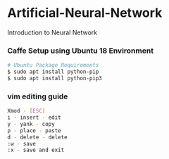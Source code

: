 # Artificial-Neural-Network
Introduction to Neural Network

### Caffe Setup using Ubuntu 18 Environment
```bash
# Ubuntu Package Requirements
$ sudo apt install python-pip
$ sudo apt install python-pip3

```

### vim editing guide
```bash
Xmod - [ESC]
i - insert - edit
y - yank - copy
p - place - paste
d - delete - delete
:w - save
:x - save and exit
```
